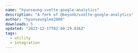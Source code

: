 ```yaml
---
name: "hyunseung-svelte-google-analytics"
description: "A fork of @beyonk/svelte-google-analytics"
author: "hyunseunglee2008"
downloads: 5
updated: "2023-12-17T02:00:29.836Z"
tags: 
  - utility
  - integration
---
```

